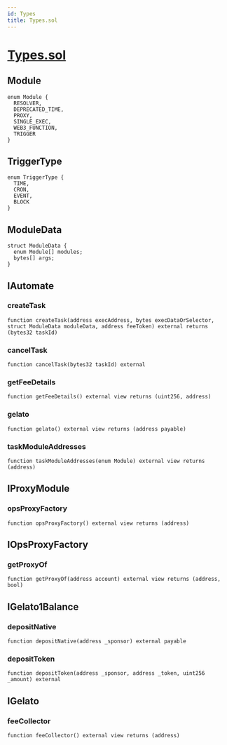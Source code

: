 ```yaml
---
id: Types
title: Types.sol
---
```

# [Types.sol](https://github.com/chromatic-protocol/contracts/tree/main/contracts/core/automation/gelato/Types.sol)

## Module

```solidity
enum Module {
  RESOLVER,
  DEPRECATED_TIME,
  PROXY,
  SINGLE_EXEC,
  WEB3_FUNCTION,
  TRIGGER
}
```

## TriggerType

```solidity
enum TriggerType {
  TIME,
  CRON,
  EVENT,
  BLOCK
}
```

## ModuleData

```solidity
struct ModuleData {
  enum Module[] modules;
  bytes[] args;
}
```

## IAutomate

### createTask

```solidity
function createTask(address execAddress, bytes execDataOrSelector, struct ModuleData moduleData, address feeToken) external returns (bytes32 taskId)
```

### cancelTask

```solidity
function cancelTask(bytes32 taskId) external
```

### getFeeDetails

```solidity
function getFeeDetails() external view returns (uint256, address)
```

### gelato

```solidity
function gelato() external view returns (address payable)
```

### taskModuleAddresses

```solidity
function taskModuleAddresses(enum Module) external view returns (address)
```

## IProxyModule

### opsProxyFactory

```solidity
function opsProxyFactory() external view returns (address)
```

## IOpsProxyFactory

### getProxyOf

```solidity
function getProxyOf(address account) external view returns (address, bool)
```

## IGelato1Balance

### depositNative

```solidity
function depositNative(address _sponsor) external payable
```

### depositToken

```solidity
function depositToken(address _sponsor, address _token, uint256 _amount) external
```

## IGelato

### feeCollector

```solidity
function feeCollector() external view returns (address)
```

